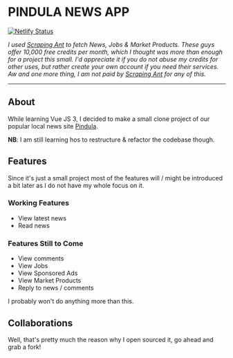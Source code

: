 # PINDULA NEWS APP

[![Netlify Status](https://api.netlify.com/api/v1/badges/049d18d1-b803-4b09-9805-c60d76f22963/deploy-status)][deploy-status]

*I used [Scraping Ant](//scrapingant.com) to fetch News, Jobs & Market Products. These guys offer 10,000 free credits per month, which I thought was more than enough for a project this small. I'd appreciate it if you do not abuse my credits for other uses, but rather create your own account if you need their services. Aw and one more thing, I am not paid by [Scraping Ant](scrapingant.com) for any of this.*

---

## About

While learning Vue JS 3, I decided to make a small clone project of our popular local news site [Pindula](//zero.pindula.co.zw).

**NB**: I am still learning hos to restructure & refactor the codebase though.

## Features

Since it's just a small project most of the features will / might be introduced a bit later as I do not have my whole focus on it.

### Working Features

- View latest news
- Read news

### Features Still to Come

- View comments
- View Jobs
- View Sponsored Ads
- View Market Products
- Reply to news / comments

I probably won't do anything more than this.

## Collaborations

Well, that's pretty much the reason why I open sourced it, go ahead and grab a fork!

[deploy-status]: https://app.netlify.com/sites/vuepindula/deploys
